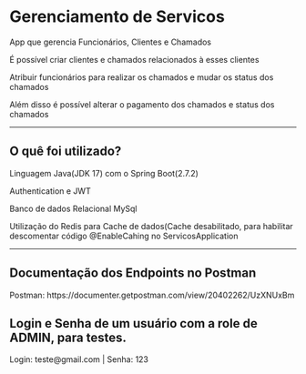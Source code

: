 

<h1>Gerenciamento de Servicos</h1>
<p>App que gerencia Funcionários, Clientes e Chamados</p>
<p>É possível criar clientes e chamados relacionados à esses clientes</p>
<p>Atribuir funcionários para realizar os chamados e mudar os status dos chamados</p>
<p>Além disso é possível alterar o pagamento dos chamados e status dos chamados</p>

 
<hr>
<h2>O quê foi utilizado?</h2>
<p>Linguagem Java(JDK 17) com o Spring Boot(2.7.2)</p>
<p>Authentication e JWT</p> 
<p>Banco de dados Relacional MySql </p>
<p>Utilização do Redis para Cache de dados(Cache desabilitado, para habilitar descomentar código @EnableCahing no ServicosApplication</p>
<hr>
<h2>Documentação dos Endpoints no Postman</h2>
<p>Postman: https://documenter.getpostman.com/view/20402262/UzXNUxBm</p>
<h2>Login e Senha de um usuário com a role de ADMIN, para testes.</h2>
<p>Login: teste@gmail.com | Senha: 123</p>
